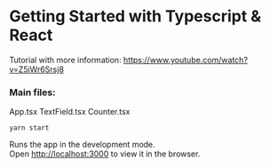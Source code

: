 # Getting Started with Typescript & React

Tutorial with more information: https://www.youtube.com/watch?v=Z5iWr6Srsj8 

### Main files:
App.tsx
TextField.tsx
Counter.tsx


`yarn start`

Runs the app in the development mode.\
Open [http://localhost:3000](http://localhost:3000) to view it in the browser.
